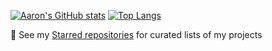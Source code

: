 [![Aaron's GitHub stats](https://github-readme-stats-git-main-snaphat.vercel.app/api?username=snaphat&show_icons=true&theme=radical&include_all_commits=true&count_private=true&cache_seconds=7200)](https://github-readme-stats-git-main-snaphat.vercel.app)
[![Top Langs](https://github-readme-stats-git-main-snaphat.vercel.app/api/top-langs/?username=snaphat&theme=radical&layout=compact&exclude_repo=ff6recompress,ff6recompress-rs,AltimitMovement.js,SimpleGame,imgui_demo,github-readme-stats&langs_count=100&cache_seconds=7200&hide=tex,makefile,html,css,brainfuck)](https://github-readme-stats-git-main-snaphat.vercel.app)

🌱 See my [Starred repositories](https://github.com/snaphat?tab=stars) for curated lists of my projects

<!--
**snaphat/snaphat** is a ✨ _special_ ✨ repository because its `README.md` (this file) appears on your GitHub profile.

Here are some ideas to get you started:

- 🔭 I’m currently working on ...
- 🌱 I’m currently learning ...
- 👯 I’m looking to collaborate on ...
- 🤔 I’m looking for help with ...
- 💬 Ask me about ...
- 📫 How to reach me: ...
- 😄 Pronouns: ...
- ⚡ Fun fact: ...
-->
